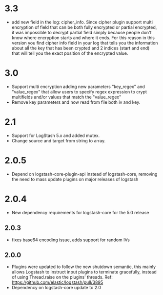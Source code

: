 # 3.3
  - add new field in the log: cipher_info. Since cipher plugin support multi encryption of field that can be both fully encrypted or partial encrypted, it was impossible to decrypt partial field simply because people don't know where encryption starts and where it ends. For this reason in this version you find cipher info field in your log that tells you the information about all the key that has been crypted and 2 indices (start and end) that will tell you the exact position of the encrypted value. 

# 3.0
  - Support multi encryption adding new parameters "key_regex" and "value_regex" that allow users to specify regex expression to crypt multifields and/or
   values that match the "value_regex"
  - Remove key parameters and now read from file both iv and key.

# 2.1
  - Support for LogStash 5.x and added mutex.
  - Change source and target from string to array.
# 2.0.5
  - Depend on logstash-core-plugin-api instead of logstash-core, removing the need to mass update plugins on major releases of logstash
# 2.0.4
  - New dependency requirements for logstash-core for the 5.0 release
## 2.0.3
 - fixes base64 encoding issue, adds support for random IVs

## 2.0.0
 - Plugins were updated to follow the new shutdown semantic, this mainly allows Logstash to instruct input plugins to terminate gracefully,
   instead of using Thread.raise on the plugins' threads. Ref: https://github.com/elastic/logstash/pull/3895
 - Dependency on logstash-core update to 2.0
